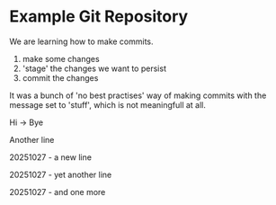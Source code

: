 # Example Git Repository

We are learning how to make commits.

1. make some changes
2. 'stage' the changes we want to persist
3. commit the changes

It was a bunch of 'no best practises' way of making commits 
with the message set to 'stuff', which is not meaningfull 
at all.

Hi -> Bye

Another line

20251027 - a new line

20251027 - yet another line

20251027 - and one more
